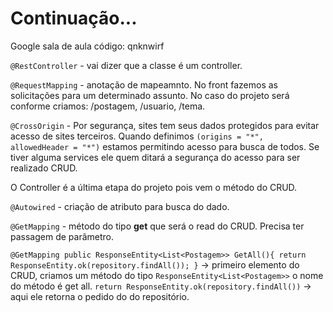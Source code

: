 # Continuação...

Google sala de aula código: qnknwirf

`@RestController` - vai dizer que a classe é um controller.

`@RequestMapping` - anotação de mapeamnto. No front fazemos as solicitações para um determinado assunto.
No caso do projeto será conforme criamos: /postagem, /usuario, /tema.

`@CrossOrigin` - Por segurança, sites tem seus dados protegidos para evitar acesso de sites terceiros.
Quando definimos `(origins = "*", allowedHeader = "*")` estamos permitindo acesso para busca de todos.
Se tiver alguma services ele quem ditará a segurança do acesso para ser realizado CRUD.

O Controller é a última etapa do projeto pois vem o método do CRUD.

`@Autowired` - criação de atributo para busca do dado.

`@GetMapping` - método do tipo **get** que será o read do CRUD. Precisa ter passagem de parâmetro.

`@GetMapping
	public ResponseEntity<List<Postagem>> GetAll(){
		return ResponseEntity.ok(repository.findAll());
	}` -> primeiro elemento do CRUD, criamos um método do tipo `ResponseEntity<List<Postagem>>` o nome
	do método é get all. `return ResponseEntity.ok(repository.findAll())` -> aqui ele retorna o pedido do
	do repositório. 